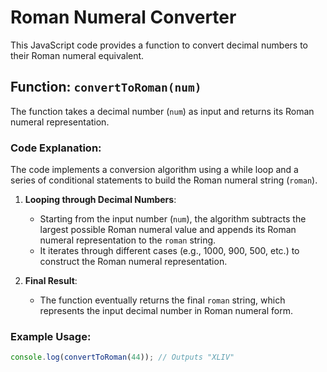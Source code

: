 # Roman Numeral Converter

This JavaScript code provides a function to convert decimal numbers to their Roman numeral equivalent.

## Function: `convertToRoman(num)`

The function takes a decimal number (`num`) as input and returns its Roman numeral representation.

### Code Explanation:

The code implements a conversion algorithm using a while loop and a series of conditional statements to build the Roman numeral string (`roman`).

1. **Looping through Decimal Numbers**:
   - Starting from the input number (`num`), the algorithm subtracts the largest possible Roman numeral value and appends its Roman numeral representation to the `roman` string.
   - It iterates through different cases (e.g., 1000, 900, 500, etc.) to construct the Roman numeral representation.

2. **Final Result**:
   - The function eventually returns the final `roman` string, which represents the input decimal number in Roman numeral form.

### Example Usage:
```javascript
console.log(convertToRoman(44)); // Outputs "XLIV"

